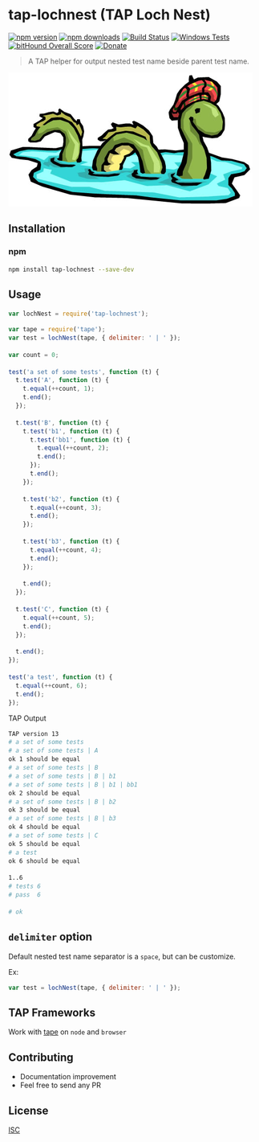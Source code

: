 # tap-lochnest (TAP Loch Nest)

[![npm version](https://badge.fury.io/js/tap-lochnest.svg)](https://badge.fury.io/js/tap-lochnest)
[![npm downloads](https://img.shields.io/npm/dm/tap-lochnest.svg?style=flat-square)](https://www.npmjs.com/package/tap-lochnest)
[![Build Status](https://travis-ci.org/bySabi/tap-lochnest.svg?branch=master)](https://travis-ci.org/bySabi/tap-lochnest)
[![Windows Tests](https://img.shields.io/appveyor/ci/bySabi/tap-lochnest/master.svg?label=Windows%20Tests)](https://ci.appveyor.com/project/bySabi/tap-lochnest)
[![bitHound Overall Score](https://www.bithound.io/github/bySabi/tap-lochnest/badges/score.svg)](https://www.bithound.io/github/bySabi/tap-lochnest)
[![Donate](https://img.shields.io/badge/$-support-green.svg?style=flat-square)](https://paypal.me/bySabi/10)

> A TAP helper for output nested test name beside parent test name.

![tap-lochnesttape](https://github.com/bySabi/tap-lochnest/blob/master/images/nessie.jpg?raw=true)


## Installation

### npm

```bash
npm install tap-lochnest --save-dev
```

## Usage

```javascript
var lochNest = require('tap-lochnest');
```

```javascript
var tape = require('tape');
var test = lochNest(tape, { delimiter: ' | ' });

var count = 0;

test('a set of some tests', function (t) {
  t.test('A', function (t) {
    t.equal(++count, 1);
    t.end();
  });

  t.test('B', function (t) {
    t.test('b1', function (t) {
      t.test('bb1', function (t) {
        t.equal(++count, 2);
        t.end();
      });
      t.end();
    });

    t.test('b2', function (t) {
      t.equal(++count, 3);
      t.end();
    });

    t.test('b3', function (t) {
      t.equal(++count, 4);
      t.end();
    });

    t.end();
  });

  t.test('C', function (t) {
    t.equal(++count, 5);
    t.end();
  });

  t.end();
});

test('a test', function (t) {
  t.equal(++count, 6);
  t.end();
});
```


TAP Output

```bash
TAP version 13
# a set of some tests
# a set of some tests | A
ok 1 should be equal
# a set of some tests | B
# a set of some tests | B | b1
# a set of some tests | B | b1 | bb1
ok 2 should be equal
# a set of some tests | B | b2
ok 3 should be equal
# a set of some tests | B | b3
ok 4 should be equal
# a set of some tests | C
ok 5 should be equal
# a test
ok 6 should be equal

1..6
# tests 6
# pass  6

# ok
```

## `delimiter` option
Default nested test name separator is a `space`, but can be customize.

Ex:
```js
var test = lochNest(tape, { delimiter: ' | ' });
```

## TAP Frameworks
Work with [tape](https://github.com/substack/tape) on `node` and `browser`

## Contributing
* Documentation improvement
* Feel free to send any PR

## License

[ISC][isc-license]

[isc-license]:./LICENSE
